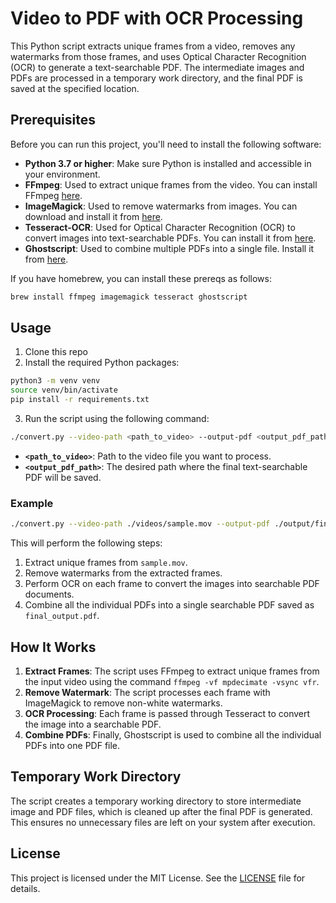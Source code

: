 # Video to PDF with OCR Processing

This Python script extracts unique frames from a video, removes any watermarks from those frames, and uses Optical Character Recognition (OCR) to generate a text-searchable PDF. The intermediate images and PDFs are processed in a temporary work directory, and the final PDF is saved at the specified location.

## Prerequisites

Before you can run this project, you'll need to install the following software:

- **Python 3.7 or higher**: Make sure Python is installed and accessible in your environment.
- **FFmpeg**: Used to extract unique frames from the video. You can install FFmpeg [here](https://ffmpeg.org/download.html).
- **ImageMagick**: Used to remove watermarks from images. You can download and install it from [here](https://imagemagick.org/script/download.php).
- **Tesseract-OCR**: Used for Optical Character Recognition (OCR) to convert images into text-searchable PDFs. You can install it from [here](https://github.com/tesseract-ocr/tesseract).
- **Ghostscript**: Used to combine multiple PDFs into a single file. Install it from [here](https://www.ghostscript.com/download/gsdnld.html).

If you have homebrew, you can install these prereqs as follows:

```bash
brew install ffmpeg imagemagick tesseract ghostscript
```

## Usage

1. Clone this repo
2. Install the required Python packages:

```bash
python3 -m venv venv
source venv/bin/activate
pip install -r requirements.txt
```

3. Run the script using the following command:

```bash
./convert.py --video-path <path_to_video> --output-pdf <output_pdf_path>
```

- **`<path_to_video>`**: Path to the video file you want to process.
- **`<output_pdf_path>`**: The desired path where the final text-searchable PDF will be saved.

### Example

```bash
./convert.py --video-path ./videos/sample.mov --output-pdf ./output/final_output.pdf
```

This will perform the following steps:

1. Extract unique frames from `sample.mov`.
2. Remove watermarks from the extracted frames.
3. Perform OCR on each frame to convert the images into searchable PDF documents.
4. Combine all the individual PDFs into a single searchable PDF saved as `final_output.pdf`.

## How It Works

1. **Extract Frames**: The script uses FFmpeg to extract unique frames from the input video using the command `ffmpeg -vf mpdecimate -vsync vfr`.
2. **Remove Watermark**: The script processes each frame with ImageMagick to remove non-white watermarks.
3. **OCR Processing**: Each frame is passed through Tesseract to convert the image into a searchable PDF.
4. **Combine PDFs**: Finally, Ghostscript is used to combine all the individual PDFs into one PDF file.

## Temporary Work Directory

The script creates a temporary working directory to store intermediate image and PDF files, which is cleaned up after the final PDF is generated. This ensures no unnecessary files are left on your system after execution.

## License

This project is licensed under the MIT License. See the [LICENSE](LICENSE) file for details.
